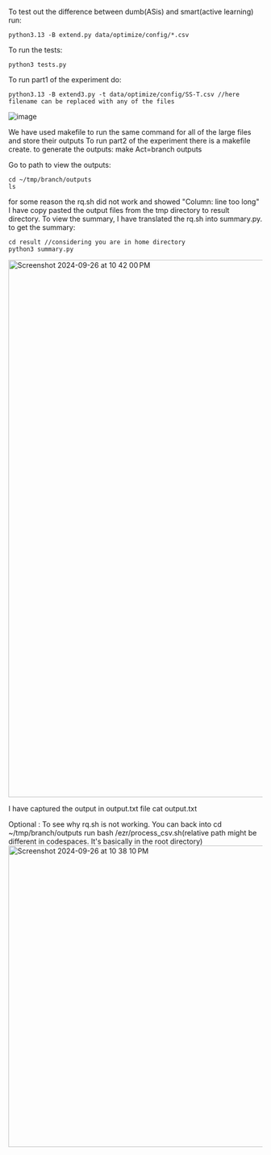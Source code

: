 To test out the difference between dumb(ASis) and smart(active learning) run:

    python3.13 -B extend.py data/optimize/config/*.csv

To run the tests:

    python3 tests.py

To run part1 of the experiment do:

    python3.13 -B extend3.py -t data/optimize/config/SS-T.csv //here filename can be replaced with any of the files
![image](https://github.com/user-attachments/assets/d5ade092-a025-4e00-89fa-7602d362b4a6)


We have used makefile to run the same command for all of the large files and store their outputs
To run part2 of the experiment there is a makefile create. to generate the outputs:
    make Act=branch outputs

Go to path to view the outputs:

    cd ~/tmp/branch/outputs
    ls

for some reason the rq.sh did not work and showed "Column: line too long"
I have copy pasted the output files from the tmp directory to result directory. To view the summary, I have translated the rq.sh into summary.py. to get the summary:

    cd result //considering you are in home directory
    python3 summary.py
<img width="1066" alt="Screenshot 2024-09-26 at 10 42 00 PM" src="https://github.com/user-attachments/assets/679b29e4-9548-4de4-bc78-d8f6d5f13492">



I have captured the output in output.txt file
    cat output.txt

Optional :
    To see why rq.sh is not working. You can back into cd ~/tmp/branch/outputs run bash /ezr/process_csv.sh(relative path might be different in codespaces. It's basically in the root directory)
<img width="598" alt="Screenshot 2024-09-26 at 10 38 10 PM" src="https://github.com/user-attachments/assets/fd7b82f9-a0e1-43d7-b7f8-b3aa7693d9c8">

   


    



